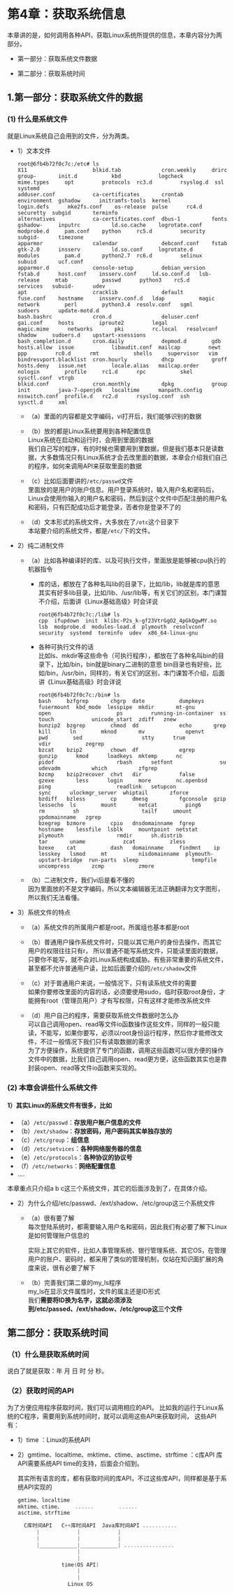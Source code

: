 # 第4章：获取系统信息

本章讲的是，如何调用各种API，获取Linux系统所提供的信息，本章内容分为两部分。

+ 第一部分：获取系统文件数据

+ 第二部分：获取系统时间

## 1.第一部分：获取系统文件的数据

### (1) 什么是系统文件

就是Linux系统自己会用到的文件，分为两类。

+ 1）文本文件

  ```shell
  root@6fb4b72f0c7c:/etc# ls
  X11                     blkid.tab             cron.weekly     drirc        group-       init.d           kbd            logcheck        mime.types     opt         protocols  rc3.d         rsyslog.d  ssl          systemd
  adduser.conf            ca-certificates       crontab         environment  gshadow      initramfs-tools  kernel         login.defs      mke2fs.conf    os-release  pulse      rc4.d         securetty  subgid       terminfo
  alternatives            ca-certificates.conf  dbus-1          fonts        gshadow-     inputrc          ld.so.cache    logrotate.conf  modprobe.d     pam.conf    python     rc5.d         security   subgid-      timezone
  apparmor                calendar              debconf.conf    fstab        gtk-2.0      insserv          ld.so.conf     logrotate.d     modules        pam.d       python2.7  rc6.d         selinux    subuid       ucf.conf
  apparmor.d              console-setup         debian_version  fstab.d      host.conf    insserv.conf     ld.so.conf.d   lsb-release     mtab           passwd      python3    rcS.d         services   subuid-      udev
  apt                     cracklib              default         fuse.conf    hostname     insserv.conf.d   ldap           magic           network        perl        python3.4  resolv.conf   sgml       sudoers      update-motd.d
  bash.bashrc             cron.d                deluser.conf    gai.conf     hosts        iproute2         legal          magic.mime      networks       pki         rc.local   resolvconf    shadow     sudoers.d    upstart-xsessions
  bash_completion.d       cron.daily            depmod.d        gdb          hosts.allow  issue            libaudit.conf  mailcap         newt           ppp         rc0.d      rmt           shells     supervisor   vim
  bindresvport.blacklist  cron.hourly           dhcp            groff        hosts.deny   issue.net        locale.alias   mailcap.order   nologin        profile     rc1.d      rpc           skel       sysctl.conf  vtrgb
  blkid.conf              cron.monthly          dpkg            group        init         java-7-openjdk   localtime      manpath.config  nsswitch.conf  profile.d   rc2.d      rsyslog.conf  ssh        sysctl.d     xml
  ```
  
  + （a）里面的内容都是文字编码，vi打开后，我们能够识别的数据

  + （b）放的都是Linux系统要用到各种配置信息  
       Linux系统在启动和运行时，会用到里面的数据  
       我们自己写的程序，有的时候也需要用到里数据，但是我们基本只是读数据，大多数情况只有Linux系统才会去改里面的数据，本章会介绍我们自己的程序，如何来调用API来获取里面的数据

  + （c）比如后面要讲的`/etc/passwd`文件  
     里面放的是用户的账户信息。用户登录系统时，输入用户名和密码后，Linux会使用你输入的用户名和密码，然后到这个文件中匹配注册的用户名和密码，只有匹配成功后才能登录，否者你是登录不了的

  + （d）文本形式的系统文件，大多放在了`/etc`这个目录下   
      本站要介绍的系统文件，都是`/etc/`下的文件。

+ 2）纯二进制文件
  
  
  
  + （a）比如各种编译好的库、以及可执行文件，里面放是能够被cpu执行的机器指令  
    + 库的话，都放在了各种名叫lib的目录下，比如/lib，lib就是库的意思  
      其实有好多lib目录，比如/lib、/usr/lib等，有关它们的区别，本门课暂不介绍，后面讲《Linux基础高级》时会详说
      
      ```shell
      root@6fb4b72f0c7c:/lib# ls
      cpp  ifupdown  init  klibc-P2s_k-gf23VtrGgO2_4pGkQgwMY.so  lsb  modprobe.d  modules-load.d  plymouth  resolvconf  security  systemd  terminfo  udev  x86_64-linux-gnu
      ```
      
    + 各种可执行文件的话  
      比如ls、mkdir等这些命令（可执行程序），都放在了各种名叫bin的目录下，比如/bin，bin就是binary二进制的意思
      bin目录也有好些，比如/bin，/usr/bin，同样的，有关它们的区别，本门课暂不介绍，后面讲《Linux基础高级》时会详说
      ```shell
      root@6fb4b72f0c7c:/bin# ls
      bash     bzfgrep       chgrp  date           dumpkeys   fusermount  kbd_mode  lesspipe  mkdir       mt-gnu         open                     ps         running-in-container  ss        touch            unicode_start  zdiff   znew
      bunzip2  bzgrep        chmod  dd             echo       grep        kill      ln        mknod       mv             openvt                   pwd        sed                   stty      true             vdir           zegrep
      bzcat    bzip2         chown  df             egrep      gunzip      kmod      loadkeys  mktemp      nc             pidof                    rbash      setfont               su        udevadm          which          zfgrep
      bzcmp    bzip2recover  chvt   dir            false      gzexe       less      login     more        nc.openbsd     ping                     readlink   setupcon              sync      ulockmgr_server  whiptail       zforce
      bzdiff   bzless        cp     dmesg          fgconsole  gzip        lessecho  ls        mount       netcat         ping6                    rm         sh                    tailf     umount           ypdomainname   zgrep
      bzegrep  bzmore        cpio   dnsdomainname  fgrep      hostname    lessfile  lsblk     mountpoint  netstat        plymouth                 rmdir      sh.distrib            tar       uname            zcat           zless
      bzexe    cat           dash   domainname     findmnt    ip          lesskey   lsmod     mt          nisdomainname  plymouth-upstart-bridge  run-parts  sleep                 tempfile  uncompress       zcmp           zmore
      ```

  + （b）二进制文件，我们vi后是看不懂的  
      因为里面放的不是文字编码，所以文本编辑器无法正确翻译为文字图形，所以我们无法看懂。

+ 3）系统文件的特点
  + （a）系统文件的所属用户都是root，所属组也基本都是root

  + （b）普通用户操作系统文件时，只能以其它用户的身份去操作，而其它用户的权限往往只有r，
     所以普通不能写系统文件，只能读里面的数据，只要你不能写，就不会对Linux系统构成威胁。有些非常重要的系统文件，甚至都不允许普通用户读，比如后面要介绍的`/etc/shadow`文件

  + （c）对于普通用户来说，一般情况下，只有读系统文件的需要  
      如果你要修改里面的内容的话，必须要使用sudo，临时获取root身份，才能拥有root（管理员用户）才有写权限，只有这样才能修改系统文件  

  + （d）用户自己的程序，需要获取系统文件数据时怎么办  
     可以自己调用open、read等文件io函数操作这些文件，同样的一般只能读，不能写，如果你要写，必须以root身份运行程序，然后你才能修改文件，不过一般情况下我们只有读取数据的需求  
     为了方便操作，系统提供了专门的函数，调用这些函数可以很方便的操作文件中的数据，比我们自己调用open、read更方便，这些函数其实也是靠封装open、read等文件io函数来实现的。

### (2) 本章会讲些什么系统文件

#### 1）其实Linux的系统文件有很多，比如

+ （a）`/etc/passwd`：**存放用户账户信息的文件**
+ （b）`/ext/shadow`：**存放密码，用户密码其实单独存放的**
+ （c）`/etc/group`：**组信息**
+ （d）`/etc/setvices`：**各种网络服务器的信息**
+ （e）`/etc/protocols`：**各种协议的协议号**
+ （f）`/etc/networks`：**网络配置信息**
+ ....

本章重点只介绍a b c这三个系统文件，其它的后面涉及到了，在具体介绍。

+ 2）为什么介绍/etc/passwd、/ext/shadow、/etc/group这三个系统文件

  + （a）很有要了解  
    每次登陆系统时，都需要输入用户名和密码，因此我们有必要了解下Linux是如何管理账户信息的  

    实际上其它的软件，比如人事管理系统、银行管理系统、其它OS，在管理用户的账户、密码时，都采用了类似的管理机制，仅站在知识面扩展的角度来说，很有必要了解下

  + （b）完善我们第二章的my_ls程序  
     my_ls在显示文件属性时，文件的属主还是ID形式  
     我们**需要将ID换为名字，这就必须涉及到/etc/passed、/ext/shadow、/etc/group这三个文件**

## 第二部分：获取系统时间

### （1）什么是获取系统时间

说白了就是获取：年 月 日 时 分 秒。

### （2）获取时间的API

为了方便应用程序获取时间，我们可以调用相应的API。
比如我的运行于Linux系统的C程序，需要用到系统时间时，就可以调用这些API来获取时间，
这些API有：

+ 1）time ：Linux的系统API

+ 2）gmtime、localtime、mktime、ctime、asctime、strftime ：c库API
  库API需要系统API time的支持，后面会介绍到。

  其实所有语言的库，都有获取时间的库API，不过这些库API，同样都是基于系统API实现的

  ```c
  gmtime、localtime
  mktime、ctime、    ......        ......
  asctime、strftime
  ```

  ```c
    C库时间API   C++库时间API  Java库时间API ...........
        |            |            |
        |            |            |
        |____________|____________| ................
                     |
                     |
                time(OS API)
                     |
                     |
                  Linux OS
  ```
